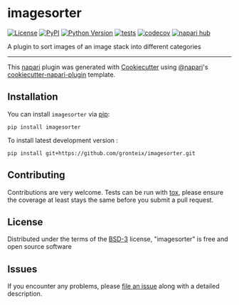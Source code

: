 # imagesorter

[![License](https://img.shields.io/pypi/l/imagesorter.svg?color=green)](https://github.com/gronteix/imagesorter/raw/main/LICENSE)
[![PyPI](https://img.shields.io/pypi/v/imagesorter.svg?color=green)](https://pypi.org/project/imagesorter)
[![Python Version](https://img.shields.io/pypi/pyversions/imagesorter.svg?color=green)](https://python.org)
[![tests](https://github.com/gronteix/imagesorter/workflows/tests/badge.svg)](https://github.com/gronteix/imagesorter/actions)
[![codecov](https://codecov.io/gh/gronteix/imagesorter/branch/main/graph/badge.svg)](https://codecov.io/gh/gronteix/imagesorter)
[![napari hub](https://img.shields.io/endpoint?url=https://api.napari-hub.org/shields/imagesorter)](https://napari-hub.org/plugins/imagesorter)

A plugin to sort images of an image stack into different categories

----------------------------------

This [napari] plugin was generated with [Cookiecutter] using [@napari]'s [cookiecutter-napari-plugin] template.

<!--
Don't miss the full getting started guide to set up your new package:
https://github.com/napari/cookiecutter-napari-plugin#getting-started

and review the napari docs for plugin developers:
https://napari.org/plugins/stable/index.html
-->

## Installation

You can install `imagesorter` via [pip]:

    pip install imagesorter



To install latest development version :

    pip install git+https://github.com/gronteix/imagesorter.git


## Contributing

Contributions are very welcome. Tests can be run with [tox], please ensure
the coverage at least stays the same before you submit a pull request.

## License

Distributed under the terms of the [BSD-3] license,
"imagesorter" is free and open source software

## Issues

If you encounter any problems, please [file an issue] along with a detailed description.

[napari]: https://github.com/napari/napari
[Cookiecutter]: https://github.com/audreyr/cookiecutter
[@napari]: https://github.com/napari
[MIT]: http://opensource.org/licenses/MIT
[BSD-3]: http://opensource.org/licenses/BSD-3-Clause
[GNU GPL v3.0]: http://www.gnu.org/licenses/gpl-3.0.txt
[GNU LGPL v3.0]: http://www.gnu.org/licenses/lgpl-3.0.txt
[Apache Software License 2.0]: http://www.apache.org/licenses/LICENSE-2.0
[Mozilla Public License 2.0]: https://www.mozilla.org/media/MPL/2.0/index.txt
[cookiecutter-napari-plugin]: https://github.com/napari/cookiecutter-napari-plugin

[file an issue]: https://github.com/gronteix/imagesorter/issues

[napari]: https://github.com/napari/napari
[tox]: https://tox.readthedocs.io/en/latest/
[pip]: https://pypi.org/project/pip/
[PyPI]: https://pypi.org/
